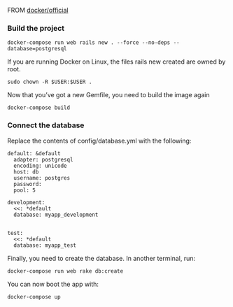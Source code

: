 FROM [docker/official](https://docs.docker.com/compose/rails/)
### Build the project

`docker-compose run web rails new . --force --no-deps --database=postgresql`

If you are running Docker on Linux, the files rails new created are owned by root.

`sudo chown -R $USER:$USER .`

Now that you’ve got a new Gemfile, you need to build the image again

`docker-compose build`

### Connect the database

Replace the contents of config/database.yml with the following:

```
default: &default
  adapter: postgresql
  encoding: unicode
  host: db
  username: postgres
  password:
  pool: 5

development:
  <<: *default
  database: myapp_development


test:
  <<: *default
  database: myapp_test
```

Finally, you need to create the database. In another terminal, run:

`docker-compose run web rake db:create`

You can now boot the app with:

`docker-compose up`


